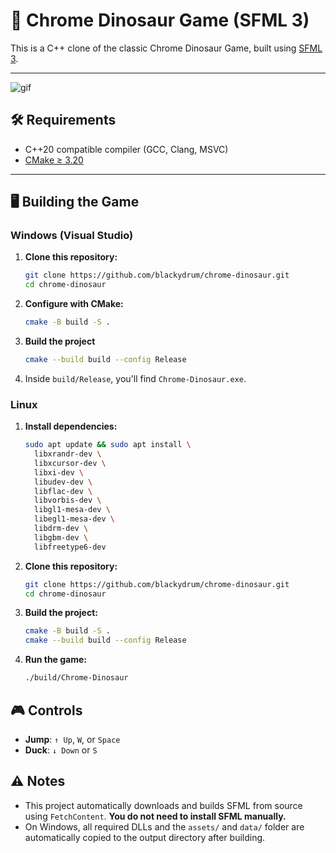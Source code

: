 # 🦖 Chrome Dinosaur Game (SFML 3)

This is a C++ clone of the classic Chrome Dinosaur Game, built using [SFML 3](https://www.sfml-dev.org/).

---

![gif](https://github.com/user-attachments/assets/267ddebc-1540-4968-9c57-445b8f08df4a)

## 🛠️ Requirements

- C++20 compatible compiler (GCC, Clang, MSVC)
- [CMake ≥ 3.20](https://cmake.org/download/)

---

## 🖥️ Building the Game

### Windows (Visual Studio)

1. **Clone this repository:**

   ```bash
   git clone https://github.com/blackydrum/chrome-dinosaur.git
   cd chrome-dinosaur
   ```
   
2. **Configure with CMake:**

   ```bash
   cmake -B build -S .
   ```

3. **Build the project**

   ```bash
   cmake --build build --config Release
   ```

4. Inside `build/Release`, you'll find `Chrome-Dinosaur.exe`.

### Linux

1. **Install dependencies:**

   ```bash
   sudo apt update && sudo apt install \
     libxrandr-dev \
     libxcursor-dev \
     libxi-dev \
     libudev-dev \
     libflac-dev \
     libvorbis-dev \
     libgl1-mesa-dev \
     libegl1-mesa-dev \
     libdrm-dev \
     libgbm-dev \
     libfreetype6-dev
   ```

2. **Clone this repository:**

   ```bash
   git clone https://github.com/blackydrum/chrome-dinosaur.git
   cd chrome-dinosaur
   ```

3. **Build the project:**

   ```bash
   cmake -B build -S .
   cmake --build build --config Release
   ```

4. **Run the game:**

   ```bash
   ./build/Chrome-Dinosaur
   ```

## 🎮 Controls
- **Jump**: `↑ Up`, `W`, or `Space`
- **Duck**: `↓ Down` or `S`

## ⚠️ Notes
- This project automatically downloads and builds SFML from source using `FetchContent`. **You do not need to install SFML manually.**
- On Windows, all required DLLs and the `assets/` and `data/` folder are automatically copied to the output directory after building.
